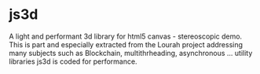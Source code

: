 # js3d
A light and performant 3d library for html5 canvas - stereoscopic demo.
This is part and especially extracted from the Lourah project addressing many subjects such as
Blockchain, multithrheading, asynchronous ... utility libraries
js3d is coded for performance.
